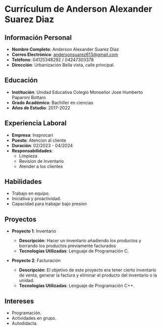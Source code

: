 # Currículum de Anderson Alexander Suarez Diaz

## Información Personal
- **Nombre Completo**: Anderson Alexander Suarez Diaz
- **Correo Electrónico**: andersonsuarez613@gmail.com
- **Teléfono**: 04125348292 / 04247303378
- **Dirección**: Urbanización Bella vista, calle principal.

## Educación
- **Institución**: Unidad Educativa Colegio Monseñor Jose Humberto Paparoni Bottaro
- **Grado Académico**: Bachiller en ciencias
- **Años de Estudio**: 2017-2022

## Experiencia Laboral
- **Empresa**: Insprocari
- **Puesto**: Atencion al cliente
- **Duración**: 02/2023 - 04/2024
- **Responsabilidades**:
  - Limpieza
  - Revision de Inventario
  - Atender a los clientes

## Habilidades
- Trabajo en equipo.
- Iniciativa y proactividad.
- Capacidad para trabajar bajo presion

## Proyectos
- **Proyecto 1**: Inventario
  - **Descripción**: Hacer un inventario añadiendo los productos y borrando los productos previamente facturados
  - **Tecnologías Utilizadas**: Lenguaje de Programación C.

- **Proyecto 2**: Facturación
  - **Descripción**: El objetivo de este proyecto era tener cierto inventario de venta, generar la factura y eliminar el producto del inventario o la unidad.
  - **Tecnologías Utilizadas**: Lenguaje de Programación C++.

## Intereses
- Programación.
- Actividades en grupo.
- Autodidacta.
